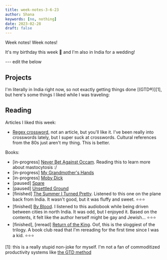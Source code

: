 ```yaml
---
title: week-notes-3-6-23
author: Shana
keywords: [no, nothing]
date: 2023-02-28
draft: false
---
```


Week notes! Week notes!

It's my birthday this week 🧁 and I'm also in India for a wedding!

--- edit the below

## Projects

I'm literally in India right now, so not exactly getting things done [(GTD®)][1], but here's some things I liked while I was traveling:

## Reading

Articles I liked this week:

- [Regex crossword](https://regexcrossword.com/), not an article, but you'll like it. I've been really into crosswords lately, but I super suck at crosswords. Cultural references from the 80s just aren't my thing. This is better.

Books:

- [in-progress] [Never Bet Against Occam](https://openlibrary.org/works/OL20811242W/Never_Bet_Against_Occam). Reading this to learn more about mastocytosis :/
- [in-progress] [My Grandmother's Hands](https://openlibrary.org/works/OL19718843W/My_grandmother%27s_hands?edition=ia%3Amygrandmothersha0000mena)
- [in-progress] [Moby Dick](https://openlibrary.org/works/OL21501229W/Moby_Dick?edition=ia%3Amobydick0000melv_c9t5)
- [paused] [Spare](https://openlibrary.org/works/OL29240850W/Spare)
- [paused] [Unsettled Ground](https://openlibrary.org/works/OL25758323W/Unsettled_Ground)
- [finished] [The Summer I Turned Pretty](https://openlibrary.org/works/OL5819962W/The_Summer_I_Turned_Pretty?edition=key%3A/books/OL17029559M). Listened to this one on the plane back from India. It wasn't good, but it was fluffy and sweet. ⭐️⭐️⭐️
- [finished] [By Blood](https://openlibrary.org/works/OL16239773W/By_blood?edition=ia%3Abyblood0000ullm_u3v1). I listened to this audiobook while being driven between cities in north India. It was odd, but I enjoyed it. Based on the contents, it felt like the author herself might be gay and Jewish... ⭐️⭐️⭐️
- [finished], [reread] [Return of the King](https://openlibrary.org/works/OL27516W/The_Return_of_the_King?edition=ia%3Aleretourduroi0000tolk). Oof, this is the sloggiest of the trilogy. A book club read that I'm rereading for the first time since I was a kid. ⭐️⭐️⭐️

[1]: this is a really stupid non-joke for myself. I'm not a fan of commoditized productivity systems like [the GTD method](https://gettingthingsdone.com/)
